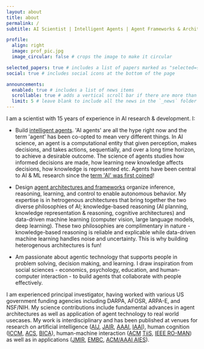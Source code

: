 ```yaml
---
layout: about
title: about
permalink: /
subtitle: AI Scientist | Intelligent Agents | Agent Frameworks & Architectures | Human Cognition

profile:
  align: right
  image: prof_pic.jpg
  image_circular: false # crops the image to make it circular

selected_papers: true # includes a list of papers marked as "selected={true}"
social: true # includes social icons at the bottom of the page

announcements:
  enabled: true # includes a list of news items
  scrollable: true # adds a vertical scroll bar if there are more than 3 news items
  limit: 5 # leave blank to include all the news in the `_news` folder
---
```


I am a scientist with 15 years of experience in AI research & development.  I:  

* Build [intelligent agents](https://people.eecs.berkeley.edu/~russell/aima1e/chapter02.pdf). 'AI agents' are all the hype right now and the term 'agent' has been co-opted to mean very different things. In AI science, an agent is a computational entity that given perception, makes decisions, and takes actions, sequentially, and over a long time horizon, to achieve a desirable outcome. The science of agents studies how informed decisions are made, how learning new knowledge affects decisions, how knowledge is represented etc. Agents have been central to AI & ML research since the [term 'AI' was first coined](https://en.wikipedia.org/wiki/Dartmouth_workshop)!   

* Design [agent architectures and frameworks](https://en.wikipedia.org/wiki/Agent_architecture) organize inference, reasoning, learning, and control to enable autonomous behavior. My expertise is in hetrogenous architectures that bring together the two diverse philosophies of AI; knowledge-based reasoning (AI planning, knowledge representation & reasoning, cognitive architectures) and data-driven machine learning (computer vision, large language models, deep learning). These two philosophies are complimentary in nature - knowledge-based reasoning is reliable and explicable while data-driven machine learning handles noise and uncertainty. This is why building heterogenous architectures is fun!

* Am passionate about agentic technology that supports people in problem solving, decision making, and learning. I draw inspiration from social sciences - economics, psychology, education, and human-computer interaction - to build agents that collaborate with people effectively. 

I am experienced principal investigator, having worked with various US government funding agencies including DARPA, AFOSR, ARPA-E, and NSF/NIH. My science contributions include fundamental advances in agent architectures as well as application of agent technology to real world usecases. My work is interdisciplinary and has been published at venues for research on artificial intelligence ([AIJ](https://www.sciencedirect.com/science/article/abs/pii/S0004370224000973), [JAIR](https://www.jair.org/index.php/jair/article/view/11352), [AAAI](https://www.aaai.org/ocs/index.php/AAAI/AAAI14/paper/viewFile/8630/8446), [IAAI](https://www.aaai.org/ocs/index.php/IAAI/IAAI17/paper/viewPaper/14963)), human cognition ([ICCM](https://iccm-conference.github.io/), [ACS](http://cogsys.org/journal/volume2/article-2-9.pdf), [BICA](https://www.sciencedirect.com/science/article/pii/S2212683X14000164)), human-machine interaction ([ACM](https://dl.acm.org/doi/abs/10.1145/3375790) [TiiS](https://dl.acm.org/doi/abs/10.1145/3366501), [IEEE RO-MAN](https://ieeexplore.ieee.org/document/9515448)) as well as in applications ([JMIR](https://www.jmir.org/2017/11/e397/), [EMBC](https://ieeexplore.ieee.org/abstract/document/7591428), [ACM/AAAI AIES](https://dl.acm.org/doi/abs/10.1145/3306618.3314271)). 
